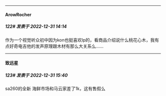 

*****

####  ArowRocher  
##### 122#       发表于 2022-12-31 14:14

作为一个视觉听众初中因为kon也挺喜欢lp的，看商品介绍说什么桃花心木，我有点好奇电吉他的发声原理跟木材有那么大关系么……



*****

####  致远星  
##### 123#       发表于 2022-12-31 15:40

sa260的全新 海鲜市场和马云家差了1k，这有售假么

